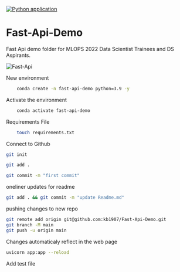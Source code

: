 [![Python application](https://github.com/kb1907/Fast-Api-Demo/actions/workflows/Fast-Api.yaml/badge.svg)](https://github.com/kb1907/Fast-Api-Demo/actions/workflows/Fast-Api.yaml)

# Fast-Api-Demo
Fast Api demo folder for MLOPS 2022 Data Scientist Trainees and DS Aspirants.

![Fast-Api](https://user-images.githubusercontent.com/51021282/173723582-bd046c0f-2c32-43ca-9aa9-82b6005eb819.png)


New environment

```bash
    conda create -n fast-api-demo python=3.9 -y
```

Activate the environment

```bash
    conda activate fast-api-demo
```

Requirements File

```bash
    touch requirements.txt
```

Connect to Github

```bash
git init
```

```bash
git add .
```

```bash
git commit -m "first commit"
```

oneliner updates for readme

```bash
git add . && git commit -m "update Readme.md"
```

pushing changes to new repo

```bash
git remote add origin git@github.com:kb1907/Fast-Api-Demo.git
git branch -M main
git push -u origin main
```
Changes automaticaly reflect in the web page
```bash
uvicorn app:app --reload
```
Add test file
